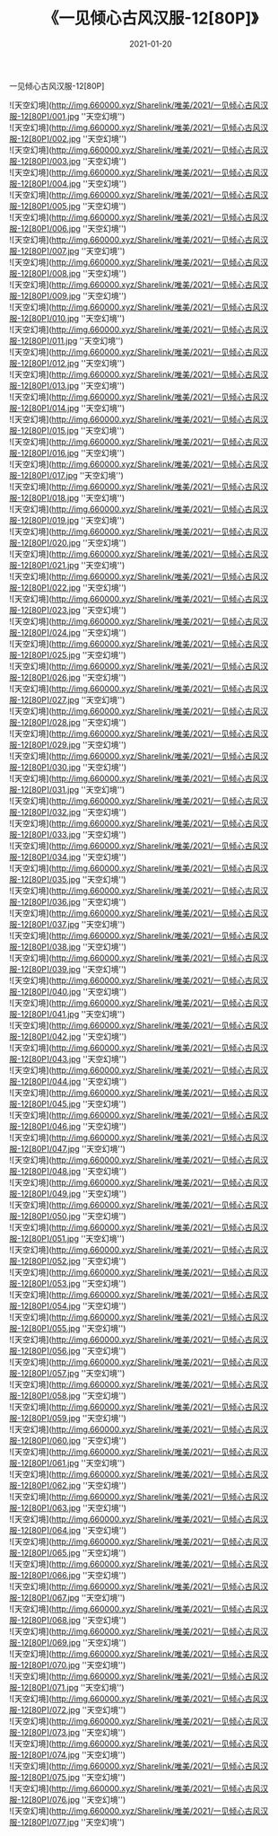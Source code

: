 ﻿---
layout: post
title:  《一见倾心古风汉服-12[80P]》
date:   2021-01-20
img: http://img.660000.xyz/Sharelink/唯美/2021/一见倾心古风汉服-12[80P]/000.jpg
categories: [美女, 清纯, 唯美]
---

一见倾心古风汉服-12[80P]



![天空幻境](http://img.660000.xyz/Sharelink/唯美/2021/一见倾心古风汉服-12[80P]/001.jpg ''天空幻境'') <br>
![天空幻境](http://img.660000.xyz/Sharelink/唯美/2021/一见倾心古风汉服-12[80P]/002.jpg ''天空幻境'') <br>
![天空幻境](http://img.660000.xyz/Sharelink/唯美/2021/一见倾心古风汉服-12[80P]/003.jpg ''天空幻境'') <br>
![天空幻境](http://img.660000.xyz/Sharelink/唯美/2021/一见倾心古风汉服-12[80P]/004.jpg ''天空幻境'') <br>
![天空幻境](http://img.660000.xyz/Sharelink/唯美/2021/一见倾心古风汉服-12[80P]/005.jpg ''天空幻境'') <br>
![天空幻境](http://img.660000.xyz/Sharelink/唯美/2021/一见倾心古风汉服-12[80P]/006.jpg ''天空幻境'') <br>
![天空幻境](http://img.660000.xyz/Sharelink/唯美/2021/一见倾心古风汉服-12[80P]/007.jpg ''天空幻境'') <br>
![天空幻境](http://img.660000.xyz/Sharelink/唯美/2021/一见倾心古风汉服-12[80P]/008.jpg ''天空幻境'') <br>
![天空幻境](http://img.660000.xyz/Sharelink/唯美/2021/一见倾心古风汉服-12[80P]/009.jpg ''天空幻境'') <br>
![天空幻境](http://img.660000.xyz/Sharelink/唯美/2021/一见倾心古风汉服-12[80P]/010.jpg ''天空幻境'') <br>
![天空幻境](http://img.660000.xyz/Sharelink/唯美/2021/一见倾心古风汉服-12[80P]/011.jpg ''天空幻境'') <br>
![天空幻境](http://img.660000.xyz/Sharelink/唯美/2021/一见倾心古风汉服-12[80P]/012.jpg ''天空幻境'') <br>
![天空幻境](http://img.660000.xyz/Sharelink/唯美/2021/一见倾心古风汉服-12[80P]/013.jpg ''天空幻境'') <br>
![天空幻境](http://img.660000.xyz/Sharelink/唯美/2021/一见倾心古风汉服-12[80P]/014.jpg ''天空幻境'') <br>
![天空幻境](http://img.660000.xyz/Sharelink/唯美/2021/一见倾心古风汉服-12[80P]/015.jpg ''天空幻境'') <br>
![天空幻境](http://img.660000.xyz/Sharelink/唯美/2021/一见倾心古风汉服-12[80P]/016.jpg ''天空幻境'') <br>
![天空幻境](http://img.660000.xyz/Sharelink/唯美/2021/一见倾心古风汉服-12[80P]/017.jpg ''天空幻境'') <br>
![天空幻境](http://img.660000.xyz/Sharelink/唯美/2021/一见倾心古风汉服-12[80P]/018.jpg ''天空幻境'') <br>
![天空幻境](http://img.660000.xyz/Sharelink/唯美/2021/一见倾心古风汉服-12[80P]/019.jpg ''天空幻境'') <br>
![天空幻境](http://img.660000.xyz/Sharelink/唯美/2021/一见倾心古风汉服-12[80P]/020.jpg ''天空幻境'') <br>
![天空幻境](http://img.660000.xyz/Sharelink/唯美/2021/一见倾心古风汉服-12[80P]/021.jpg ''天空幻境'') <br>
![天空幻境](http://img.660000.xyz/Sharelink/唯美/2021/一见倾心古风汉服-12[80P]/022.jpg ''天空幻境'') <br>
![天空幻境](http://img.660000.xyz/Sharelink/唯美/2021/一见倾心古风汉服-12[80P]/023.jpg ''天空幻境'') <br>
![天空幻境](http://img.660000.xyz/Sharelink/唯美/2021/一见倾心古风汉服-12[80P]/024.jpg ''天空幻境'') <br>
![天空幻境](http://img.660000.xyz/Sharelink/唯美/2021/一见倾心古风汉服-12[80P]/025.jpg ''天空幻境'') <br>
![天空幻境](http://img.660000.xyz/Sharelink/唯美/2021/一见倾心古风汉服-12[80P]/026.jpg ''天空幻境'') <br>
![天空幻境](http://img.660000.xyz/Sharelink/唯美/2021/一见倾心古风汉服-12[80P]/027.jpg ''天空幻境'') <br>
![天空幻境](http://img.660000.xyz/Sharelink/唯美/2021/一见倾心古风汉服-12[80P]/028.jpg ''天空幻境'') <br>
![天空幻境](http://img.660000.xyz/Sharelink/唯美/2021/一见倾心古风汉服-12[80P]/029.jpg ''天空幻境'') <br>
![天空幻境](http://img.660000.xyz/Sharelink/唯美/2021/一见倾心古风汉服-12[80P]/030.jpg ''天空幻境'') <br>
![天空幻境](http://img.660000.xyz/Sharelink/唯美/2021/一见倾心古风汉服-12[80P]/031.jpg ''天空幻境'') <br>
![天空幻境](http://img.660000.xyz/Sharelink/唯美/2021/一见倾心古风汉服-12[80P]/032.jpg ''天空幻境'') <br>
![天空幻境](http://img.660000.xyz/Sharelink/唯美/2021/一见倾心古风汉服-12[80P]/033.jpg ''天空幻境'') <br>
![天空幻境](http://img.660000.xyz/Sharelink/唯美/2021/一见倾心古风汉服-12[80P]/034.jpg ''天空幻境'') <br>
![天空幻境](http://img.660000.xyz/Sharelink/唯美/2021/一见倾心古风汉服-12[80P]/035.jpg ''天空幻境'') <br>
![天空幻境](http://img.660000.xyz/Sharelink/唯美/2021/一见倾心古风汉服-12[80P]/036.jpg ''天空幻境'') <br>
![天空幻境](http://img.660000.xyz/Sharelink/唯美/2021/一见倾心古风汉服-12[80P]/037.jpg ''天空幻境'') <br>
![天空幻境](http://img.660000.xyz/Sharelink/唯美/2021/一见倾心古风汉服-12[80P]/038.jpg ''天空幻境'') <br>
![天空幻境](http://img.660000.xyz/Sharelink/唯美/2021/一见倾心古风汉服-12[80P]/039.jpg ''天空幻境'') <br>
![天空幻境](http://img.660000.xyz/Sharelink/唯美/2021/一见倾心古风汉服-12[80P]/040.jpg ''天空幻境'') <br>
![天空幻境](http://img.660000.xyz/Sharelink/唯美/2021/一见倾心古风汉服-12[80P]/041.jpg ''天空幻境'') <br>
![天空幻境](http://img.660000.xyz/Sharelink/唯美/2021/一见倾心古风汉服-12[80P]/042.jpg ''天空幻境'') <br>
![天空幻境](http://img.660000.xyz/Sharelink/唯美/2021/一见倾心古风汉服-12[80P]/043.jpg ''天空幻境'') <br>
![天空幻境](http://img.660000.xyz/Sharelink/唯美/2021/一见倾心古风汉服-12[80P]/044.jpg ''天空幻境'') <br>
![天空幻境](http://img.660000.xyz/Sharelink/唯美/2021/一见倾心古风汉服-12[80P]/045.jpg ''天空幻境'') <br>
![天空幻境](http://img.660000.xyz/Sharelink/唯美/2021/一见倾心古风汉服-12[80P]/046.jpg ''天空幻境'') <br>
![天空幻境](http://img.660000.xyz/Sharelink/唯美/2021/一见倾心古风汉服-12[80P]/047.jpg ''天空幻境'') <br>
![天空幻境](http://img.660000.xyz/Sharelink/唯美/2021/一见倾心古风汉服-12[80P]/048.jpg ''天空幻境'') <br>
![天空幻境](http://img.660000.xyz/Sharelink/唯美/2021/一见倾心古风汉服-12[80P]/049.jpg ''天空幻境'') <br>
![天空幻境](http://img.660000.xyz/Sharelink/唯美/2021/一见倾心古风汉服-12[80P]/050.jpg ''天空幻境'') <br>
![天空幻境](http://img.660000.xyz/Sharelink/唯美/2021/一见倾心古风汉服-12[80P]/051.jpg ''天空幻境'') <br>
![天空幻境](http://img.660000.xyz/Sharelink/唯美/2021/一见倾心古风汉服-12[80P]/052.jpg ''天空幻境'') <br>
![天空幻境](http://img.660000.xyz/Sharelink/唯美/2021/一见倾心古风汉服-12[80P]/053.jpg ''天空幻境'') <br>
![天空幻境](http://img.660000.xyz/Sharelink/唯美/2021/一见倾心古风汉服-12[80P]/054.jpg ''天空幻境'') <br>
![天空幻境](http://img.660000.xyz/Sharelink/唯美/2021/一见倾心古风汉服-12[80P]/055.jpg ''天空幻境'') <br>
![天空幻境](http://img.660000.xyz/Sharelink/唯美/2021/一见倾心古风汉服-12[80P]/056.jpg ''天空幻境'') <br>
![天空幻境](http://img.660000.xyz/Sharelink/唯美/2021/一见倾心古风汉服-12[80P]/057.jpg ''天空幻境'') <br>
![天空幻境](http://img.660000.xyz/Sharelink/唯美/2021/一见倾心古风汉服-12[80P]/058.jpg ''天空幻境'') <br>
![天空幻境](http://img.660000.xyz/Sharelink/唯美/2021/一见倾心古风汉服-12[80P]/059.jpg ''天空幻境'') <br>
![天空幻境](http://img.660000.xyz/Sharelink/唯美/2021/一见倾心古风汉服-12[80P]/060.jpg ''天空幻境'') <br>
![天空幻境](http://img.660000.xyz/Sharelink/唯美/2021/一见倾心古风汉服-12[80P]/061.jpg ''天空幻境'') <br>
![天空幻境](http://img.660000.xyz/Sharelink/唯美/2021/一见倾心古风汉服-12[80P]/062.jpg ''天空幻境'') <br>
![天空幻境](http://img.660000.xyz/Sharelink/唯美/2021/一见倾心古风汉服-12[80P]/063.jpg ''天空幻境'') <br>
![天空幻境](http://img.660000.xyz/Sharelink/唯美/2021/一见倾心古风汉服-12[80P]/064.jpg ''天空幻境'') <br>
![天空幻境](http://img.660000.xyz/Sharelink/唯美/2021/一见倾心古风汉服-12[80P]/065.jpg ''天空幻境'') <br>
![天空幻境](http://img.660000.xyz/Sharelink/唯美/2021/一见倾心古风汉服-12[80P]/066.jpg ''天空幻境'') <br>
![天空幻境](http://img.660000.xyz/Sharelink/唯美/2021/一见倾心古风汉服-12[80P]/067.jpg ''天空幻境'') <br>
![天空幻境](http://img.660000.xyz/Sharelink/唯美/2021/一见倾心古风汉服-12[80P]/068.jpg ''天空幻境'') <br>
![天空幻境](http://img.660000.xyz/Sharelink/唯美/2021/一见倾心古风汉服-12[80P]/069.jpg ''天空幻境'') <br>
![天空幻境](http://img.660000.xyz/Sharelink/唯美/2021/一见倾心古风汉服-12[80P]/070.jpg ''天空幻境'') <br>
![天空幻境](http://img.660000.xyz/Sharelink/唯美/2021/一见倾心古风汉服-12[80P]/071.jpg ''天空幻境'') <br>
![天空幻境](http://img.660000.xyz/Sharelink/唯美/2021/一见倾心古风汉服-12[80P]/072.jpg ''天空幻境'') <br>
![天空幻境](http://img.660000.xyz/Sharelink/唯美/2021/一见倾心古风汉服-12[80P]/073.jpg ''天空幻境'') <br>
![天空幻境](http://img.660000.xyz/Sharelink/唯美/2021/一见倾心古风汉服-12[80P]/074.jpg ''天空幻境'') <br>
![天空幻境](http://img.660000.xyz/Sharelink/唯美/2021/一见倾心古风汉服-12[80P]/075.jpg ''天空幻境'') <br>
![天空幻境](http://img.660000.xyz/Sharelink/唯美/2021/一见倾心古风汉服-12[80P]/076.jpg ''天空幻境'') <br>
![天空幻境](http://img.660000.xyz/Sharelink/唯美/2021/一见倾心古风汉服-12[80P]/077.jpg ''天空幻境'') <br>